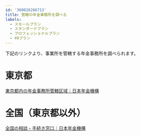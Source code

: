 ```yaml
---
id: '360026266713'
title: 管轄の年金事務所を調べる
labels:
  - スモールプラン
  - スタンダードプラン
  - プロフェッショナルプラン
  - ¥0プラン
---
```

下記のリンクより、事業所を管轄する年金事務所を調べられます。

# 東京都

[東京都内の年金事務所管轄区域｜日本年金機構](https://www.nenkin.go.jp/section/soudan/tokyo/kankatsu_tokyo.html)

# 全国（東京都以外）

[全国の相談・手続き窓口｜日本年金機構](http://www.nenkin.go.jp/n/www/section/)
